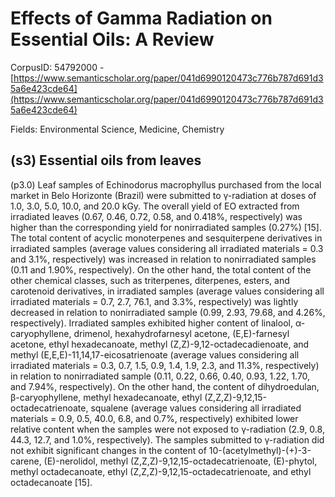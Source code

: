 # Effects of Gamma Radiation on Essential Oils: A Review

CorpusID: 54792000 - [https://www.semanticscholar.org/paper/041d6990120473c776b787d691d35a6e423cde64](https://www.semanticscholar.org/paper/041d6990120473c776b787d691d35a6e423cde64)

Fields: Environmental Science, Medicine, Chemistry

## (s3) Essential oils from leaves
(p3.0) Leaf samples of Echinodorus macrophyllus purchased from the local market in Belo Horizonte (Brazil) were submitted to γ-radiation at doses of 1.0, 3.0, 5.0, 10.0, and 20.0 kGy. The overall yield of EO extracted from irradiated leaves (0.67, 0.46, 0.72, 0.58, and 0.418%, respectively) was higher than the corresponding yield for nonirradiated samples (0.27%) [15]. The total content of acyclic monoterpenes and sesquiterpene derivatives in irradiated samples (average values considering all irradiated materials = 0.3 and 3.1%, respectively) was increased in relation to nonirradiated samples (0.11 and 1.90%, respectively). On the other hand, the total content of the other chemical classes, such as triterpenes, diterpenes, esters, and carotenoid derivatives, in irradiated samples (average values considering all irradiated materials = 0.7, 2.7, 76.1, and 3.3%, respectively) was lightly decreased in relation to nonirradiated sample (0.99, 2.93, 79.68, and 4.26%, respectively). Irradiated samples exhibited higher content of linalool, α-caryophyllene, drimenol, hexahydrofarnesyl acetone, (E,E)-farnesyl acetone, ethyl hexadecanoate, methyl (Z,Z)-9,12-octadecadienoate, and methyl (E,E,E)-11,14,17-eicosatrienoate (average values considering all irradiated materials = 0.3, 0.7, 1.5, 0.9, 1.4, 1.9, 2.3, and 11.3%, respectively) in relation to nonirradiated sample (0.11, 0.22, 0.66, 0.40, 0.93, 1.22, 1.70, and 7.94%, respectively). On the other hand, the content of dihydroedulan, β-caryophyllene, methyl hexadecanoate, ethyl (Z,Z,Z)-9,12,15-octadecatrienoate, squalene (average values considering all irradiated materials = 0.9, 0.5, 40.0, 6.8, and 0.7%, respectively) exhibited lower relative content when the samples were not exposed to γ-radiation (2.9, 0.8, 44.3, 12.7, and 1.0%, respectively). The samples submitted to γ-radiation did not exhibit significant changes in the content of 10-(acetylmethyl)-(+)-3-carene, (E)-nerolidol, methyl (Z,Z,Z)-9,12,15-octadecatrienoate, (E)-phytol, methyl octadecanoate, ethyl (Z,Z,Z)-9,12,15-octadecatrienoate, and ethyl octadecanoate [15].
